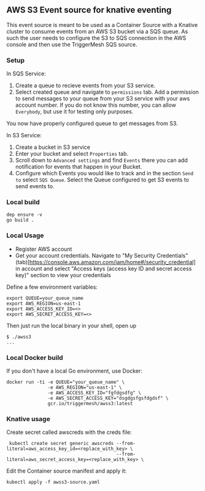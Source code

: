 ## AWS S3 Event source for knative eventing

This event source is meant to be used as a Container Source with a Knative cluster to consume events from an AWS S3 bucket via a SQS queue. As such the user needs to configure the S3 to SQS connection in the AWS console and then use the TriggerMesh SQS source.

### Setup

In SQS Service: 
1. Create a queue to recieve events from your S3 service.
2. Select created queue and navigate to `permissions` tab. Add a permission to send messages to your queue from your S3 service with your aws account number. If you do not know this number, you can allow `Everybody`, but use it for testing only purposes. 

You now have properly configured queue to get messages from S3. 

In S3 Service: 
1. Create a bucket in S3 service
2. Enter your bucket and select `Properties` tab. 
3. Scroll down to `Advanced settings` and find `Events` there you can add notification for events that happen in your Bucket. 
4. Configure which Events you would like to track and in the section `Send to` select `SQS Queue`. Select the Queue configured to get S3 events to send events to. 

### Local build

```
dep ensure -v
go build .
```

### Local Usage

- Register AWS account
- Get your account credentials. Navigate to "My Security Credentials" (tab)[https://console.aws.amazon.com/iam/home#/security_credential] in account and select "Access keys (access key ID and secret access key)" section to view your credentials


Define a few environment variables:

```
export QUEUE=your_queue_name
export AWS_REGION=us-east-1
export AWS_ACCESS_KEY_ID=<>
export AWS_SECRET_ACCESS_KEY=<>
```

Then just run the local binary in your shell, open up 

```
$ ./awss3
...
```

### Local Docker build

If you don't have a local Go environment, use Docker:

```
docker run -ti -e QUEUE="your_queue_name" \
               -e AWS_REGION="us-east-1" \
               -e AWS_ACCESS_KEY_ID="fgfdgsdfg" \
               -e AWS_SECRET_ACCESS_KEY="dsgdgsfgsfdgdsf" \
               gcr.io/triggermesh/awss3:latest
```

### Knative usage

Create secret called awscreds with the creds file:

```
 kubectl create secret generic awscreds --from-literal=aws_access_key_id=<replace_with_key> \
                                        --from-literal=aws_secret_access_key=<replace_with_key> \
```

Edit the Container source manifest and apply it:

```
kubectl apply -f awss3-source.yaml
```
